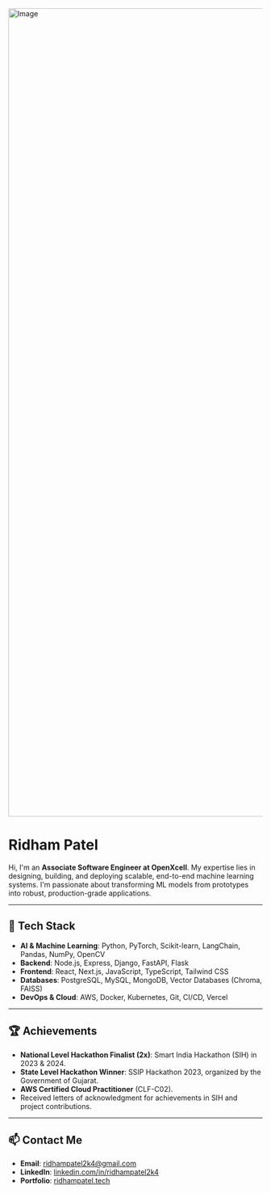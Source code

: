 <img width="6400" height="1600" alt="Image" src="https://github.com/user-attachments/assets/08673fe9-8f01-4125-8371-ee84c95a7bfa" />

# Ridham Patel

Hi, I'm an **Associate Software Engineer at OpenXcell**. My expertise lies in designing, building, and deploying scalable, end-to-end machine learning systems. I'm passionate about transforming ML models from prototypes into robust, production-grade applications.

---

## 🚀 Tech Stack

-   **AI & Machine Learning**: Python, PyTorch, Scikit-learn, LangChain, Pandas, NumPy, OpenCV
-   **Backend**: Node.js, Express, Django, FastAPI, Flask
-   **Frontend**: React, Next.js, JavaScript, TypeScript, Tailwind CSS
-   **Databases**: PostgreSQL, MySQL, MongoDB, Vector Databases (Chroma, FAISS)
-   **DevOps & Cloud**: AWS, Docker, Kubernetes, Git, CI/CD, Vercel

---

## 🏆 Achievements

-   **National Level Hackathon Finalist (2x)**: Smart India Hackathon (SIH) in 2023 & 2024.
-   **State Level Hackathon Winner**: SSIP Hackathon 2023, organized by the Government of Gujarat.
-   **AWS Certified Cloud Practitioner** (CLF-C02).
-   Received letters of acknowledgment for achievements in SIH and project contributions.

---

## 📫 Contact Me

-   **Email**: [ridhampatel2k4@gmail.com](mailto:ridhampatel2k4@gmail.com)
-   **LinkedIn**: [linkedin.com/in/ridhampatel2k4](https://www.linkedin.com/in/ridhampatel2k4/)
-   **Portfolio**: [ridhampatel.tech](https://ridhampatel.tech)
